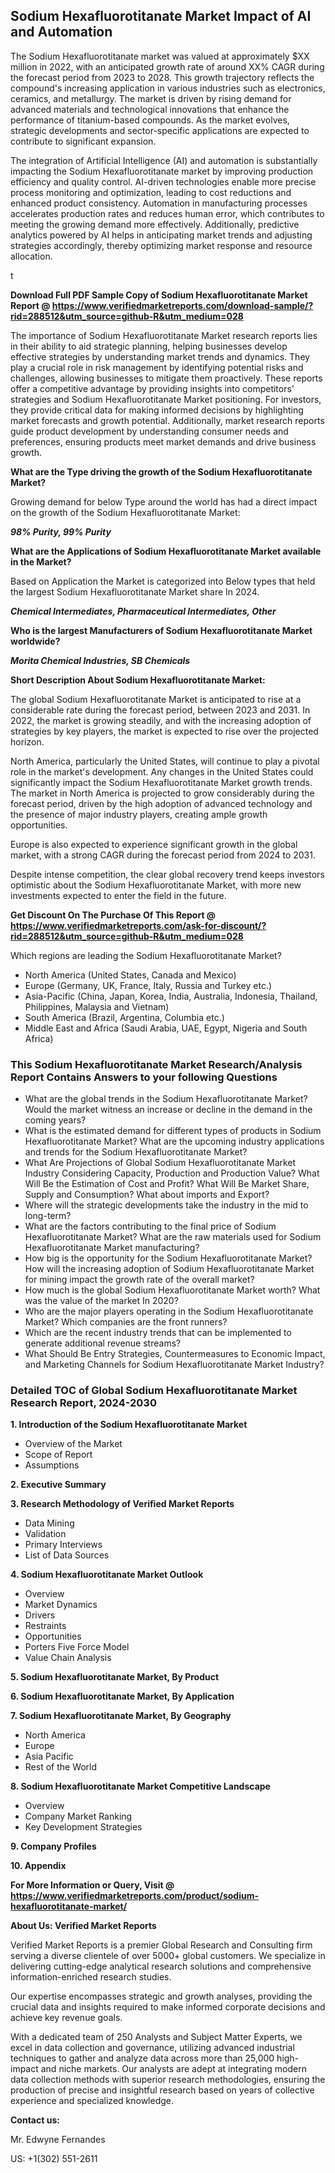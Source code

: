 <h2>Sodium Hexafluorotitanate Market Impact of AI and Automation</h2><p>The Sodium Hexafluorotitanate market was valued at approximately $XX million in 2022, with an anticipated growth rate of around XX% CAGR during the forecast period from 2023 to 2028. This growth trajectory reflects the compound's increasing application in various industries such as electronics, ceramics, and metallurgy. The market is driven by rising demand for advanced materials and technological innovations that enhance the performance of titanium-based compounds. As the market evolves, strategic developments and sector-specific applications are expected to contribute to significant expansion.</p><p>The integration of Artificial Intelligence (AI) and automation is substantially impacting the Sodium Hexafluorotitanate market by improving production efficiency and quality control. AI-driven technologies enable more precise process monitoring and optimization, leading to cost reductions and enhanced product consistency. Automation in manufacturing processes accelerates production rates and reduces human error, which contributes to meeting the growing demand more effectively. Additionally, predictive analytics powered by AI helps in anticipating market trends and adjusting strategies accordingly, thereby optimizing market response and resource allocation.</p>t</p><p id="" class=""><strong>Download Full PDF Sample Copy of Sodium Hexafluorotitanate Market Report @ <a href="https://www.verifiedmarketreports.com/download-sample/?rid=288512&utm_source=github-R&utm_medium=028" target="_blank">https://www.verifiedmarketreports.com/download-sample/?rid=288512&utm_source=github-R&utm_medium=028</a></strong></p><p>The importance of&nbsp;Sodium Hexafluorotitanate Market research reports lies in their ability to aid strategic planning, helping businesses develop effective strategies by understanding market trends and dynamics. They play a crucial role in risk management by identifying potential risks and challenges, allowing businesses to mitigate them proactively. These reports offer a competitive advantage by providing insights into competitors' strategies and Sodium Hexafluorotitanate Market positioning. For investors, they provide critical data for making informed decisions by highlighting market forecasts and growth potential. Additionally, market research reports guide product development by understanding consumer needs and preferences, ensuring products meet market demands and drive business growth.</p><p><strong>What are the&nbsp;Type driving the growth of the Sodium Hexafluorotitanate Market?</strong></p><p id="" class="">Growing demand for below Type around the world has had a direct impact on the growth of the Sodium Hexafluorotitanate Market:</p><em><strong>98% Purity, 99% Purity</strong></em></p><strong>What are the&nbsp;Applications&nbsp;of Sodium Hexafluorotitanate Market available in the Market?</strong></p><p id="" class="">Based on Application the Market is categorized into Below types that held the largest Sodium Hexafluorotitanate Market share In 2024.</p><em><strong>Chemical Intermediates, Pharmaceutical Intermediates, Other</strong></em></p><strong>Who is the largest Manufacturers of Sodium Hexafluorotitanate Market worldwide?</strong></p><p><em><strong>Morita Chemical Industries, SB Chemicals</strong></em></p><p id="" class=""><strong>Short Description About Sodium Hexafluorotitanate Market:</strong></p><p>The global Sodium Hexafluorotitanate Market is anticipated to rise at a considerable rate during the forecast period, between 2023 and 2031. In 2022, the market is growing steadily, and with the increasing adoption of strategies by key players, the market is expected to rise over the projected horizon.</p><p>North America, particularly the United States, will continue to play a pivotal role in the market's development. Any changes in the United States could significantly impact the Sodium Hexafluorotitanate Market growth trends. The market in North America is projected to grow considerably during the forecast period, driven by the high adoption of advanced technology and the presence of major industry players, creating ample growth opportunities.</p><p>Europe is also expected to experience significant growth in the global market, with a strong CAGR during the forecast period from 2024 to 2031.</p><p>Despite intense competition, the clear global recovery trend keeps investors optimistic about the Sodium Hexafluorotitanate Market, with more new investments expected to enter the field in the future.</p><p id="" class=""><strong>Get Discount On The Purchase Of This Report @ <a href="https://www.verifiedmarketreports.com/ask-for-discount/?rid=288512&utm_source=github-R&utm_medium=028" target="_blank">https://www.verifiedmarketreports.com/ask-for-discount/?rid=288512&utm_source=github-R&utm_medium=028</a></strong></p>Which regions are leading the Sodium Hexafluorotitanate Market?</p><ul><li>North America (United States, Canada and Mexico)</li><li>Europe (Germany, UK, France, Italy, Russia and Turkey etc.)</li><li>Asia-Pacific (China, Japan, Korea, India, Australia, Indonesia, Thailand, Philippines, Malaysia and Vietnam)</li><li>South America (Brazil, Argentina, Columbia etc.)</li><li>Middle East and Africa (Saudi Arabia, UAE, Egypt, Nigeria and South Africa)</li></ul><h3 id="" class="">This Sodium Hexafluorotitanate Market Research/Analysis Report Contains Answers to your following Questions</h3><ul><li>What are the global trends in the Sodium Hexafluorotitanate Market? Would the market witness an increase or decline in the demand in the coming years?</li><li>What is the estimated demand for different types of products in Sodium Hexafluorotitanate Market? What are the upcoming industry applications and trends for the Sodium Hexafluorotitanate Market?</li><li>What Are Projections of Global Sodium Hexafluorotitanate Market Industry Considering Capacity, Production and Production Value? What Will Be the Estimation of Cost and Profit? What Will Be Market Share, Supply and Consumption? What about imports and Export?</li><li>Where will the strategic developments take the industry in the mid to long-term?</li><li>What are the factors contributing to the final price of Sodium Hexafluorotitanate Market? What are the raw materials used for Sodium Hexafluorotitanate Market manufacturing?</li><li>How big is the opportunity for the Sodium Hexafluorotitanate Market? How will the increasing adoption of Sodium Hexafluorotitanate Market for mining impact the growth rate of the overall market?</li><li>How much is the global Sodium Hexafluorotitanate Market worth? What was the value of the market In 2020?</li><li>Who are the major players operating in the Sodium Hexafluorotitanate Market? Which companies are the front runners?</li><li>Which are the recent industry trends that can be implemented to generate additional revenue streams?</li><li>What Should Be Entry Strategies, Countermeasures to Economic Impact, and Marketing Channels for Sodium Hexafluorotitanate Market Industry?</li></ul><h3 id="" class="">Detailed TOC of Global Sodium Hexafluorotitanate Market Research Report, 2024-2030</h3><p id="" class=""><strong>1. Introduction of the Sodium Hexafluorotitanate Market</strong></p><ul><li>Overview of the Market</li><li>Scope of Report</li><li>Assumptions</li></ul><p id="" class=""><strong>2. Executive Summary</strong></p><p id="" class=""><strong>3. Research Methodology of Verified Market Reports</strong></p><ul><li>Data Mining</li><li>Validation</li><li>Primary Interviews</li><li>List of Data Sources</li></ul><p id="" class=""><strong>4. Sodium Hexafluorotitanate Market Outlook</strong></p><ul><li>Overview</li><li>Market Dynamics</li><li>Drivers</li><li>Restraints</li><li>Opportunities</li><li>Porters Five Force Model</li><li>Value Chain Analysis</li></ul><p id="" class=""><strong>5. Sodium Hexafluorotitanate Market, By Product</strong></p><p id="" class=""><strong>6. Sodium Hexafluorotitanate Market, By Application</strong></p><p id="" class=""><strong>7. Sodium Hexafluorotitanate Market, By Geography</strong></p><ul><li>North America</li><li>Europe</li><li>Asia Pacific</li><li>Rest of the World</li></ul><p id="" class=""><strong>8. Sodium Hexafluorotitanate Market Competitive Landscape</strong></p><ul><li>Overview</li><li>Company Market Ranking</li><li>Key Development Strategies</li></ul><p id="" class=""><strong>9. Company Profiles</strong></p><p id="" class=""><strong>10. Appendix</strong></p><p id="" class=""><strong>For More Information or Query, Visit @ <a href="https://www.verifiedmarketreports.com/product/sodium-hexafluorotitanate-market/" target="_blank">https://www.verifiedmarketreports.com/product/sodium-hexafluorotitanate-market/</a></strong></p><p id="" class=""><strong>About Us: Verified Market Reports</strong></p><p id="" class="">Verified Market Reports is a premier Global Research and Consulting firm serving a diverse clientele of over 5000+ global customers. We specialize in delivering cutting-edge analytical research solutions and comprehensive information-enriched research studies.</p><p id="" class="">Our expertise encompasses strategic and growth analyses, providing the crucial data and insights required to make informed corporate decisions and achieve key revenue goals.</p><p id="" class="">With a dedicated team of 250 Analysts and Subject Matter Experts, we excel in data collection and governance, utilizing advanced industrial techniques to gather and analyze data across more than 25,000 high-impact and niche markets. Our analysts are adept at integrating modern data collection methods with superior research methodologies, ensuring the production of precise and insightful research based on years of collective experience and specialized knowledge.</p><p id="" class=""><strong>Contact us:</strong></p><p id="" class="">Mr. Edwyne Fernandes</p><p id="" class="">US: +1(302) 551-2611</p>